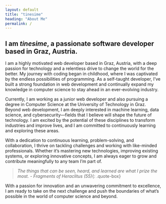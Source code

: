 ```yaml
---
layout: default
title: "tinesime"
heading: "About Me"
permalink: /
---
```


## I am *tinesime*, a passionate software developer based in Graz, Austria.

I am a highly motivated web developer based in Graz, Austria, with a deep passion for technology and a relentless drive
to change the world for the better. My journey with coding began in childhood, where I was captivated by the endless
possibilities of programming. As a self-taught developer, I’ve built a strong foundation in web development and
continually expand my knowledge in computer science to stay ahead in an ever-evolving industry.

Currently, I am working as a junior web developer and also pursuing a degree in Computer Science at the University of
Technology in Graz. Beyond web development, I am deeply interested in machine learning, data science, and
cybersecurity—fields that I
believe will shape the future of technology. I am excited by the potential of these disciplines to transform industries
and improve lives, and I am committed to continuously learning and exploring these areas.

With a dedication to continuous learning, problem-solving, and collaboration, I thrive on tackling challenges and
working with like-minded professionals. Whether it’s mastering new technologies, improving existing systems, or
exploring innovative concepts, I am always eager to grow and contribute meaningfully to any team I’m part of.

> *The things that can be seen, heard, and learned are what I prize the most. - Fragments of Heraclitus (55)*{: .quote-box}

With a passion for innovation and an unwavering commitment to excellence, I am ready to take on the next challenge and
push the boundaries of what’s possible in the world of computer science and beyond.
